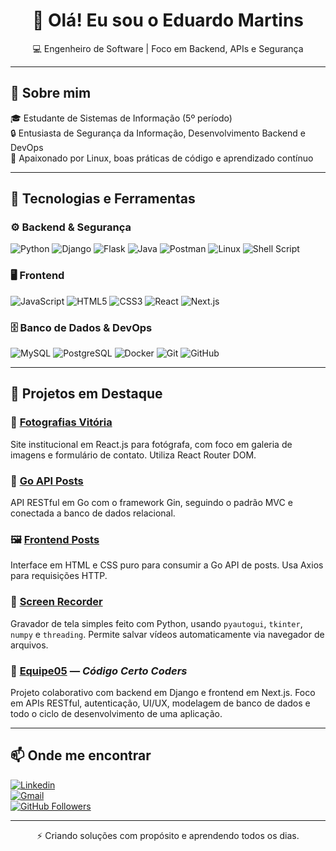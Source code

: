<h1 align="center">👋 Olá! Eu sou o Eduardo Martins</h1>
<p align="center">💻 Engenheiro de Software | Foco em Backend, APIs e Segurança</p>

---

## 🚀 Sobre mim

🎓 Estudante de Sistemas de Informação (5º período)  
🔒 Entusiasta de Segurança da Informação, Desenvolvimento Backend e DevOps  
🐧 Apaixonado por Linux, boas práticas de código e aprendizado contínuo

---

## 🧠 Tecnologias e Ferramentas

### ⚙️ Backend & Segurança
![Python](https://img.shields.io/badge/Python-333333?style=flat&logo=python&logoColor=ffff00)
![Django](https://img.shields.io/badge/Django-333333?style=flat&logo=django&logoColor=white)
![Flask](https://img.shields.io/badge/Flask-333333?style=flat&logo=flask&logoColor=white)
![Java](https://img.shields.io/badge/Java-333333?style=flat&logo=java&logoColor=white)
![Postman](https://img.shields.io/badge/Postman-333333?style=flat&logo=postman)
![Linux](https://img.shields.io/badge/Linux-333333?style=flat&logo=linux)
![Shell Script](https://img.shields.io/badge/Shell-333333?style=flat&logo=gnu-bash&logoColor=white)

### 🖥️ Frontend
![JavaScript](https://img.shields.io/badge/JavaScript-333333?style=flat&logo=javascript)
![HTML5](https://img.shields.io/badge/HTML5-333333?style=flat&logo=html5)
![CSS3](https://img.shields.io/badge/CSS3-333333?style=flat&logo=css3&logoColor=1572B6)
![React](https://img.shields.io/badge/React-333333?style=flat&logo=react)
![Next.js](https://img.shields.io/badge/Next.js-333333?style=flat&logo=next.js)

### 🗄️ Banco de Dados & DevOps
![MySQL](https://img.shields.io/badge/MySQL-333333?style=flat&logo=mysql)
![PostgreSQL](https://img.shields.io/badge/PostgreSQL-333333?style=flat&logo=postgresql)
![Docker](https://img.shields.io/badge/Docker-333333?style=flat&logo=docker)
![Git](https://img.shields.io/badge/Git-333333?style=flat&logo=git)
![GitHub](https://img.shields.io/badge/GitHub-333333?style=flat&logo=github)

---

## 📌 Projetos em Destaque

### 📸 [Fotografias Vitória](https://github.com/eduardomartins2/fotografias-vitoria)  
Site institucional em React.js para fotógrafa, com foco em galeria de imagens e formulário de contato. Utiliza React Router DOM.

### 🐹 [Go API Posts](https://github.com/eduardomartins2/go-api-posts)  
API RESTful em Go com o framework Gin, seguindo o padrão MVC e conectada a banco de dados relacional.

### 🖼️ [Frontend Posts](https://github.com/eduardomartins2/frontend-posts)  
Interface em HTML e CSS puro para consumir a Go API de posts. Usa Axios para requisições HTTP.

### 🎥 [Screen Recorder](https://github.com/eduardomartins2/screen-recorder)  
Gravador de tela simples feito com Python, usando `pyautogui`, `tkinter`, `numpy` e `threading`. Permite salvar vídeos automaticamente via navegador de arquivos.

### 👥 [Equipe05](https://github.com/eduardomartins2/equipe05) — *Código Certo Coders*  
Projeto colaborativo com backend em Django e frontend em Next.js. Foco em APIs RESTful, autenticação, UI/UX, modelagem de banco de dados e todo o ciclo de desenvolvimento de uma aplicação.

---

## 📫 Onde me encontrar

[![Linkedin](https://img.shields.io/badge/-eduardomartins2-blue?style=flat-square&logo=Linkedin&logoColor=white)](https://www.linkedin.com/in/eduardomartins2/)  
[![Gmail](https://img.shields.io/badge/-eduardomartinsdev2@gmail.com-red?style=flat-square&logo=Gmail&logoColor=white)](mailto:eduardomartinsdev2@gmail.com)  
[![GitHub Followers](https://img.shields.io/github/followers/eduardomartins2?label=GitHub&style=social)](https://github.com/eduardomartins2)

---

<p align="center">⚡️ Criando soluções com propósito e aprendendo todos os dias.</p>